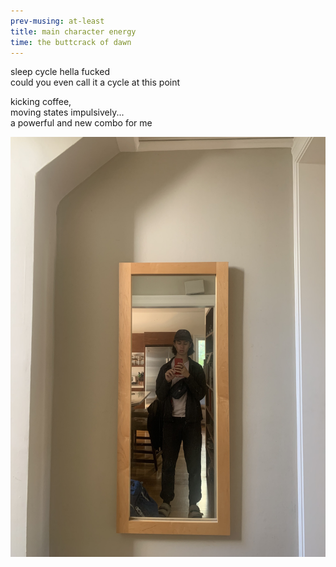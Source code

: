 ```yaml
---
prev-musing: at-least
title: main character energy
time: the buttcrack of dawn
---
```

sleep cycle hella fucked  
could you even call it a cycle at this point  

kicking coffee,  
moving states impulsively...  
a powerful and new combo for me

![mirror pic of cc](/assets/images/piedmont-mirror-pic.jpg)